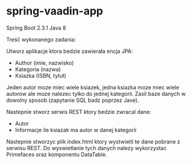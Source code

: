 # spring-vaadin-app
Spring Boot 2.3.1
Java 8

Treść wykonanego zadania:

Utworz aplikacje ktora bedzie zawierała encja JPA:

- Author (imie, nazwisko)
- Kategoria (nazwa)
- Ksiazka (ISBN, tytuł)

Jeden autor moze miec wiele ksiazek, jedna ksiazka moze miec wiele autorow ale moze nalezec tylko do jednej kategorii.
Zasil baze danych w dowolny sposob (zapytanie SQL badz poprzez Jave).

Nastepnie stworz serwis REST ktory bedzie zwracal dane:
- Autor
- Informacje ile ksiazak ma autor w danej kategorii

Nastepnie stworzyc plik index.html ktory wystwietli te dane pobrane z serwisu REST. Do wyswietlanie tych danych nalezy wykorzystac Primefaces oraz komponentu DataTable.
